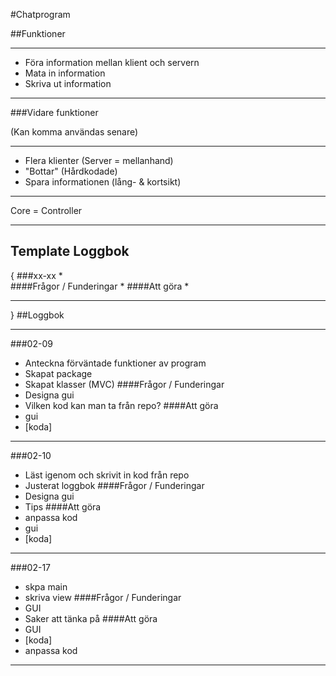 #Chatprogram

##Funktioner
****
- Föra information mellan klient och servern 
- Mata in information 
- Skriva ut information

****
###Vidare funktioner 

(Kan komma användas senare)
****
- Flera klienter (Server = mellanhand)
- "Bottar" (Hårdkodade)
- Spara informationen (lång- & kortsikt)
****

Core = Controller

****

## Template Loggbok
{
###xx-xx
*  
####Frågor / Funderingar
* 
####Att göra
* 
****
}
##Loggbok
****
###02-09
* Anteckna förväntade funktioner av program
* Skapat package 
* Skapat klasser (MVC)
####Frågor / Funderingar
* Designa gui 
* Vilken kod kan man ta från repo?
####Att göra
* gui
* [koda]
****
###02-10
* Läst igenom och skrivit in kod från repo
* Justerat loggbok
####Frågor / Funderingar
* Designa gui
* Tips 
####Att göra
* anpassa kod
* gui
* [koda]
****
###02-17
* skpa main
* skriva view
####Frågor / Funderingar
* GUI
* Saker att tänka på
####Att göra
* GUI
* [koda]
* anpassa kod
****